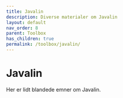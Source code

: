 ```yaml
---
title: Javalin
description: Diverse materialer om Javalin
layout: default
nav_order: 8
parent: Toolbox
has_children: true
permalink: /toolbox/javalin/
---
```


# Javalin

Her er lidt blandede emner om Javalin.
